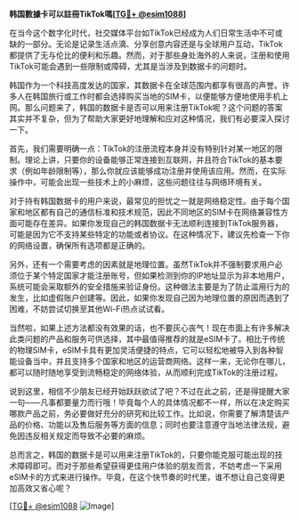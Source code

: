 **韩国數據卡可以註冊TikTok嗎[[TG💪+ @esim1088](https://t.me/s/esim1088)]**

在当今这个数字化时代，社交媒体平台如TikTok已经成为人们日常生活中不可或缺的一部分。无论是记录生活点滴、分享创意内容还是与全球用户互动，TikTok都提供了无与伦比的便利和乐趣。然而，对于那些身处海外的人来说，注册和使用TikTok可能会遇到一些限制或障碍，尤其是当涉及到数据卡的问题时。

韩国作为一个科技高度发达的国家，其数据卡在全球范围内都享有很高的声誉。许多人在韩国旅行或工作时都会选择购买当地的SIM卡，以便能够方便地使用手机上网。那么问题来了，韩国的数据卡是否可以用来注册TikTok呢？这个问题的答案其实并不复杂，但为了帮助大家更好地理解和应对这种情况，我们有必要深入探讨一下。

首先，我们需要明确一点：TikTok的注册流程本身并没有特别针对某一地区的限制。理论上讲，只要你的设备能够正常连接到互联网，并且符合TikTok的基本要求（例如年龄限制等），那么你就应该能够成功注册并使用该应用。然而，在实际操作中，可能会出现一些技术上的小麻烦，这些问题往往与网络环境有关。

对于持有韩国数据卡的用户来说，最常见的担忧之一就是网络稳定性。由于每个国家和地区都有自己的通信标准和技术规范，因此不同地区的SIM卡在网络兼容性方面可能存在差异。如果你发现自己的韩国数据卡无法顺利连接到TikTok服务器，可能是因为它不支持某些特定的功能或者协议。在这种情况下，建议先检查一下你的网络设置，确保所有选项都是正确的。

另外，还有一个需要考虑的因素就是地理位置。虽然TikTok并不强制要求用户必须位于某个特定国家才能注册账号，但如果检测到你的IP地址显示为非本地用户，系统可能会采取额外的安全措施来验证身份。这种做法主要是为了防止滥用行为的发生，比如虚假账户创建等。因此，如果你发现自己因为地理位置的原因而遇到了困难，不妨尝试切换至其他Wi-Fi热点试试看。

当然啦，如果上述方法都没有效果的话，也不要灰心丧气！现在市面上有许多解决此类问题的产品和服务可供选择，其中最值得推荐的就是eSIM卡了。相比于传统的物理SIM卡，eSIM卡具有更加灵活便捷的特点，它可以轻松地被导入到各种智能设备当中，并且支持多个国家和地区的运营商网络。这样一来，无论你在哪儿，都可以随时随地享受到流畅稳定的网络体验，从而顺利完成TikTok的注册过程。

说到这里，相信不少朋友已经开始跃跃欲试了吧？不过在此之前，还是得提醒大家一句——凡事都要量力而行哦！毕竟每个人的具体情况都不一样，所以在决定购买哪款产品之前，务必要做好充分的研究和比较工作。比如说，你需要了解清楚该产品的价格、功能以及售后服务等方面的信息；同时也要注意遵守当地法律法规，避免因违反相关规定而导致不必要的麻烦。

总而言之，韩国的数据卡是可以用来注册TikTok的，只要你能克服可能出现的技术障碍即可。而对于那些希望获得更佳用户体验的朋友而言，不妨考虑一下采用eSIM卡的方式来进行操作。毕竟，在这个快节奏的时代里，谁不想让自己变得更加高效又省心呢？

[[TG💪+ @esim1088](https://t.me/s/esim1088) ![Image](https://i.postimg.cc/4NQfJmqS/Snipaste-2025-05-13-00-14-12.png)]
